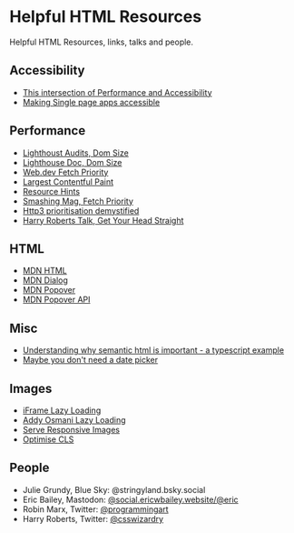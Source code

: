 # Helpful HTML Resources

Helpful HTML Resources, links, talks and people.

## Accessibility
- [This intersection of Performance and Accessibility](https://noti.st/ericwbailey/Yfyaxa/the-intersection-of-performance-and-accessibility)
- [Making Single page apps accessible](https://noti.st/jessbudd/RRiQ5n/making-single-page-apps-accessible)

## Performance
- [Lighthoust Audits, Dom Size](https://developers.google.com/web/tools/lighthouse/audits/dom-size)
- [Lighthouse Doc, Dom Size](https://developer.chrome.com/docs/lighthouse/performance/dom-size)
- [Web.dev Fetch Priority](https://web.dev/fetch-priority)
- [Largest Contentful Paint](https://web.dev/lcp)
- [Resource Hints](https://www.debugbear.com/blog/resource-hints-rel-preload-prefetch-preconnect)
- [Smashing Mag, Fetch Priority](https://www.smashingmagazine.com/2022/04/boost-resource-loading-new-priority-hint-fetchpriority)
- [Http3 prioritisation demystified](https://calendar.perfplanet.com/2022/http-3-prioritization-demystified)
- [Harry Roberts Talk, Get Your Head Straight](https://www.youtube.com/watch?v=UW1PEMBdX5E)

## HTML
- [MDN HTML](https://developer.mozilla.org/docs/Web/HTML)
- [MDN Dialog](https://developer.mozilla.org/en-US/docs/Web/HTML/Element/dialog)
- [MDN Popover](https://developer.mozilla.org/en-US/docs/Web/HTML/Global_attributes/popover)
- [MDN Popover API](https://developer.mozilla.org/en-US/docs/Web/API/Popover_API)

## Misc
- [Understanding why semantic html is important - a typescript example](https://medium.com/@mandy.michael/understanding-why-semantic-html-is-important-as-told-by-typescript-bd71ad41e6c4)
- [Maybe you don't need a date picker](https://adrianroselli.com/2019/07/maybe-you-dont-need-a-date-picker.html)

## Images
- [iFrame Lazy Loading](https://web.dev/iframe-lazy-loading)
- [Addy Osmani Lazy Loading](https://addyosmani.com/blog/lazy-loading)
- [Serve Responsive Images](https://web.dev/articles/serve-responsive-images)
- [Optimise CLS](https://web.dev/articles/optimize-cls)

## People
- Julie Grundy, Blue Sky: @stringyland.bsky.social   
- Eric Bailey, Mastodon: [@social.ericwbailey.website/@eric](https://social.ericwbailey.website/@eric)
- Robin Marx, Twitter: [@programmingart](https://twitter.com/programmingart)
- Harry Roberts, Twitter: [@csswizardry](https://twitter.com/csswizardry)
